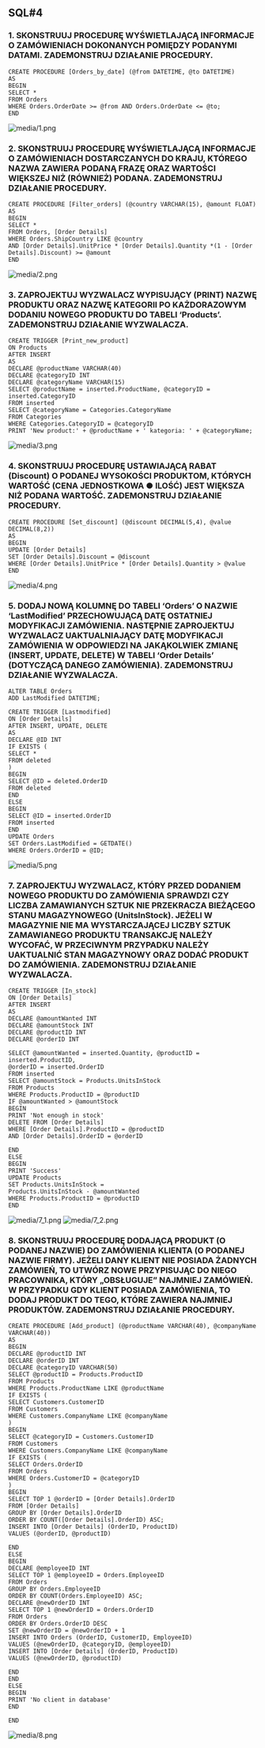 ## SQL#4  

### 1. SKONSTRUUJ PROCEDURĘ WYŚWIETLAJĄCĄ INFORMACJE O ZAMÓWIENIACH DOKONANYCH POMIĘDZY PODANYMI DATAMI. ZADEMONSTRUJ DZIAŁANIE PROCEDURY.

```
CREATE PROCEDURE [Orders_by_date] (@from DATETIME, @to DATETIME)
AS
BEGIN
SELECT *
FROM Orders
WHERE Orders.OrderDate >= @from AND Orders.OrderDate <= @to;
END
```

![media/1.png](media/4/1.png)

### 2. SKONSTRUUJ PROCEDURĘ WYŚWIETLAJĄCĄ INFORMACJE O ZAMÓWIENIACH DOSTARCZANYCH DO KRAJU, KTÓREGO NAZWA ZAWIERA PODANĄ FRAZĘ ORAZ WARTOŚCI WIĘKSZEJ NIŻ (RÓWNIEŻ) PODANA. ZADEMONSTRUJ DZIAŁANIE PROCEDURY.

```
CREATE PROCEDURE [Filter_orders] (@country VARCHAR(15), @amount FLOAT)
AS
BEGIN
SELECT *
FROM Orders, [Order Details]
WHERE Orders.ShipCountry LIKE @country
AND [Order Details].UnitPrice * [Order Details].Quantity *(1 - [Order Details].Discount) >= @amount
END
```

![media/2.png](media/4/2.png)

### 3.  ZAPROJEKTUJ WYZWALACZ WYPISUJĄCY (PRINT) NAZWĘ PRODUKTU ORAZ NAZWĘ KATEGORII PO KAŻDORAZOWYM DODANIU NOWEGO PRODUKTU DO TABELI ‘Products’. ZADEMONSTRUJ DZIAŁANIE WYZWALACZA.

```
CREATE TRIGGER [Print_new_product]
ON Products
AFTER INSERT
AS
DECLARE @productName VARCHAR(40)
DECLARE @categoryID INT
DECLARE @categoryName VARCHAR(15)
SELECT @productName = inserted.ProductName, @categoryID = inserted.CategoryID
FROM inserted
SELECT @categoryName = Categories.CategoryName
FROM Categories
WHERE Categories.CategoryID = @categoryID
PRINT 'New product:' + @productName + ' kategoria: ' + @categoryName;
```

![media/3.png](media/4/3.png)

### 4.  SKONSTRUUJ PROCEDURĘ USTAWIAJĄCĄ RABAT (Discount) O PODANEJ WYSOKOŚCI PRODUKTOM, KTÓRYCH WARTOŚĆ (CENA JEDNOSTKOWA ● ILOŚĆ) JEST WIĘKSZA NIŻ PODANA WARTOŚĆ. ZADEMONSTRUJ DZIAŁANIE PROCEDURY.

```
CREATE PROCEDURE [Set_discount] (@discount DECIMAL(5,4), @value DECIMAL(8,2))
AS
BEGIN
UPDATE [Order Details]
SET [Order Details].Discount = @discount
WHERE [Order Details].UnitPrice * [Order Details].Quantity > @value
END
```

![media/4.png](media/4/4.png)

### 5.  DODAJ NOWĄ KOLUMNĘ DO TABELI ‘Orders’ O NAZWIE ‘LastModified’ PRZECHOWUJĄCĄ DATĘ OSTATNIEJ MODYFIKACJI ZAMÓWIENIA. NASTĘPNIE ZAPROJEKTUJ WYZWALACZ UAKTUALNIAJĄCY DATĘ MODYFIKACJI ZAMÓWIENIA W ODPOWIEDZI NA JAKĄKOLWIEK ZMIANĘ (INSERT, UPDATE, DELETE) W TABELI ‘Order Details’ (DOTYCZĄCĄ DANEGO ZAMÓWIENIA). ZADEMONSTRUJ DZIAŁANIE WYZWALACZA.
```
ALTER TABLE Orders
ADD LastModified DATETIME;
```
```
CREATE TRIGGER [Lastmodified]
ON [Order Details]
AFTER INSERT, UPDATE, DELETE
AS
DECLARE @ID INT
IF EXISTS (
SELECT *
FROM deleted
)
BEGIN
SELECT @ID = deleted.OrderID
FROM deleted
END
ELSE
BEGIN
SELECT @ID = inserted.OrderID
FROM inserted
END
UPDATE Orders
SET Orders.LastModified = GETDATE()
WHERE Orders.OrderID = @ID;
```

![media/5.png](media/4/5.png)


### 7.  ZAPROJEKTUJ WYZWALACZ, KTÓRY PRZED DODANIEM NOWEGO PRODUKTU DO ZAMÓWIENIA SPRAWDZI CZY LICZBA ZAMAWIANYCH SZTUK NIE PRZEKRACZA BIEŻĄCEGO STANU MAGAZYNOWEGO (UnitsInStock). JEŻELI W MAGAZYNIE NIE MA WYSTARCZAJĄCEJ LICZBY SZTUK ZAMAWIANEGO PRODUKTU TRANSAKCJĘ NALEŻY WYCOFAĆ, W PRZECIWNYM PRZYPADKU NALEŻY UAKTUALNIĆ STAN MAGAZYNOWY ORAZ DODAĆ PRODUKT DO ZAMÓWIENIA. ZADEMONSTRUJ DZIAŁANIE WYZWALACZA.

```
CREATE TRIGGER [In_stock]
ON [Order Details]
AFTER INSERT
AS
DECLARE @amountWanted INT
DECLARE @amountStock INT
DECLARE @productID INT
DECLARE @orderID INT

SELECT @amountWanted = inserted.Quantity, @productID = inserted.ProductID,
@orderID = inserted.OrderID
FROM inserted
SELECT @amountStock = Products.UnitsInStock
FROM Products
WHERE Products.ProductID = @productID
IF @amountWanted > @amountStock
BEGIN
PRINT 'Not enough in stock'
DELETE FROM [Order Details]
WHERE [Order Details].ProductID = @productID
AND [Order Details].OrderID = @orderID

END
ELSE
BEGIN
PRINT 'Success'
UPDATE Products
SET Products.UnitsInStock =
Products.UnitsInStock - @amountWanted
WHERE Products.ProductID = @productID
END
```

![media/7_1.png](media/4/7_1.png)
![media/7_2.png](media/4/7_2.png)


### 8. SKONSTRUUJ PROCEDURĘ DODAJĄCĄ PRODUKT (O PODANEJ NAZWIE) DO ZAMÓWIENIA KLIENTA (O PODANEJ NAZWIE FIRMY). JEŻELI DANY KLIENT NIE POSIADA ŻADNYCH ZAMÓWIEŃ, TO UTWÓRZ NOWE PRZYPISUJĄC DO NIEGO PRACOWNIKA, KTÓRY „OBSŁUGUJE” NAJMNIEJ ZAMÓWIEŃ. W PRZYPADKU GDY KLIENT POSIADA ZAMÓWIENIA, TO DODAJ PRODUKT DO TEGO, KTÓRE ZAWIERA NAJMNIEJ PRODUKTÓW. ZADEMONSTRUJ DZIAŁANIE PROCEDURY.

```
CREATE PROCEDURE [Add_product] (@productName VARCHAR(40), @companyName
VARCHAR(40))
AS
BEGIN
DECLARE @productID INT
DECLARE @orderID INT
DECLARE @categoryID VARCHAR(50)
SELECT @productID = Products.ProductID
FROM Products
WHERE Products.ProductName LIKE @productName
IF EXISTS (
SELECT Customers.CustomerID
FROM Customers
WHERE Customers.CompanyName LIKE @companyName
)
BEGIN
SELECT @categoryID = Customers.CustomerID
FROM Customers
WHERE Customers.CompanyName LIKE @companyName
IF EXISTS (
SELECT Orders.OrderID
FROM Orders
WHERE Orders.CustomerID = @categoryID
)
BEGIN
SELECT TOP 1 @orderID = [Order Details].OrderID
FROM [Order Details]
GROUP BY [Order Details].OrderID
ORDER BY COUNT([Order Details].OrderID) ASC;
INSERT INTO [Order Details] (OrderID, ProductID)
VALUES (@orderID, @productID)

END
ELSE
BEGIN
DECLARE @employeeID INT
SELECT TOP 1 @employeeID = Orders.EmployeeID
FROM Orders
GROUP BY Orders.EmployeeID
ORDER BY COUNT(Orders.EmployeeID) ASC;
DECLARE @newOrderID INT
SELECT TOP 1 @newOrderID = Orders.OrderID
FROM Orders
ORDER BY Orders.OrderID DESC
SET @newOrderID = @newOrderID + 1
INSERT INTO Orders (OrderID, CustomerID, EmployeeID)
VALUES (@newOrderID, @categoryID, @employeeID)
INSERT INTO [Order Details] (OrderID, ProductID)
VALUES (@newOrderID, @productID)

END
END
ELSE
BEGIN
PRINT 'No client in database'
END

END
```

![media/8.png](media/4/8.png)

